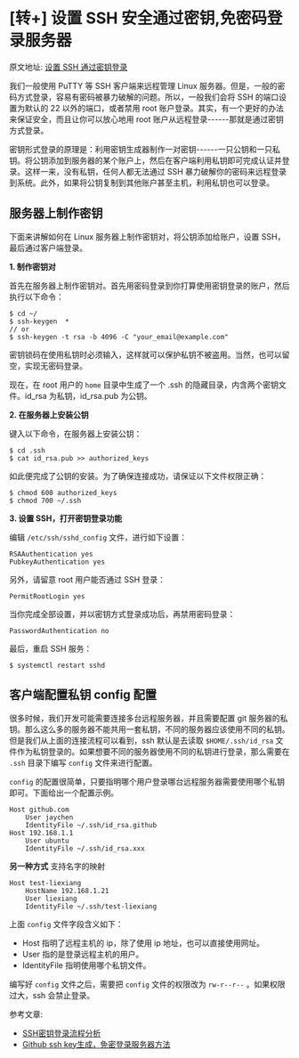 # [转+] 设置 SSH 安全通过密钥,免密码登录服务器

原文地址: [设置 SSH
通过密钥登录](https://hyjk2000.github.io/2012/03/16/how-to-set-up-ssh-keys/)

我们一般使用 PuTTY 等 SSH 客户端来远程管理 Linux
服务器。但是，一般的密码方式登录，容易有密码被暴力破解的问题。所以，一般我们会将
SSH 的端口设置为默认的 22 以外的端口，或者禁用 root
账户登录。其实，有一个更好的办法来保证安全，而且让你可以放心地用 root
账户从远程登录------那就是通过密钥方式登录。

密钥形式登录的原理是：利用密钥生成器制作一对密钥------一只公钥和一只私钥。将公钥添加到服务器的某个账户上，然后在客户端利用私钥即可完成认证并登录。这样一来，没有私钥，任何人都无法通过
SSH
暴力破解你的密码来远程登录到系统。此外，如果将公钥复制到其他账户甚至主机，利用私钥也可以登录。

## 服务器上制作密钥

下面来讲解如何在 Linux 服务器上制作密钥对，将公钥添加给账户，设置
SSH，最后通过客户端登录。

**1. 制作密钥对**

首先在服务器上制作密钥对。首先用密码登录到你打算使用密钥登录的账户，然后执行以下命令：

``` 
$ cd ~/
$ ssh-keygen  *
// or
$ ssh-keygen -t rsa -b 4096 -C "your_email@example.com"
```

密钥锁码在使用私钥时必须输入，这样就可以保护私钥不被盗用。当然，也可以留空，实现无密码登录。

现在，在 root 用户的 `home` 目录中生成了一个 .ssh
的隐藏目录，内含两个密钥文件。id\_rsa 为私钥，id\_rsa.pub 为公钥。

**2. 在服务器上安装公钥**

键入以下命令，在服务器上安装公钥：

``` 
$ cd .ssh
$ cat id_rsa.pub >> authorized_keys
```

如此便完成了公钥的安装。为了确保连接成功，请保证以下文件权限正确：

``` 
$ chmod 600 authorized_keys
$ chmod 700 ~/.ssh
```

**3. 设置 SSH，打开密钥登录功能**

编辑 `/etc/ssh/sshd_config` 文件，进行如下设置：

``` 
RSAAuthentication yes
PubkeyAuthentication yes
```

另外，请留意 root 用户能否通过 SSH 登录：

``` 
PermitRootLogin yes
```

当你完成全部设置，并以密钥方式登录成功后，再禁用密码登录：

``` 
PasswordAuthentication no
```

最后，重启 SSH 服务：

``` 
$ systemctl restart sshd
```

## 客户端配置私钥 config 配置

很多时候，我们开发可能需要连接多台远程服务器，并且需要配置 git
服务器的私钥。那么这么多的服务器不能共用一套私钥，不同的服务器应该使用不同的私钥。但是我们从上面的连接流程可以看到，ssh
默认是去读取 `$HOME/.ssh/id_rsa`
文件作为私钥登录的。如果想要不同的服务器使用不同的私钥进行登录，那么需要在
`.ssh` 目录下编写 `config` 文件来进行配置。

`config`
的配置很简单，只要指明哪个用户登录哪台远程服务器需要使用哪个私钥即可。下面给出一个配置示例。

``` 
Host github.com
    User jaychen
    IdentityFile ~/.ssh/id_rsa.github
Host 192.168.1.1
    User ubuntu
    IdentityFile ~/.ssh/id_rsa.xxx
```

**另一种方式** 支持名字的映射

``` 
Host test-liexiang
    HostName 192.168.1.21
    User liexiang
    IdentityFile ~/.ssh/test-liexiang
```

上面 `config` 文件字段含义如下：

-   Host 指明了远程主机的 ip，除了使用 ip 地址，也可以直接使用网址。
-   User 指的是登录远程主机的用户。
-   IdentityFile 指明使用哪个私钥文件。

编写好 `config` 文件之后，需要把 `config` 文件的权限改为 `rw-r--r--`
。如果权限过大，ssh 会禁止登录。

参考文章:

-   [SSH密钥登录流程分析](https://juejin.im/post/5a2941ad6fb9a045030ffc95)
-   [Github ssh
    key生成，免密登录服务器方法](https://deepzz.com/post/github-generate-ssh-key.html)
